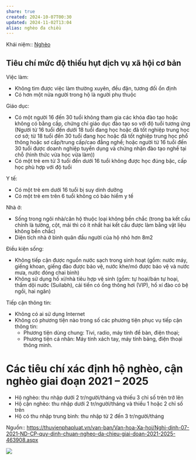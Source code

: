 ```yaml
---
share: true
created: 2024-10-07T00:30
updated: 2024-11-02T13:04
alias: nghèo đa chiều
---
```

Khái niệm:: [Nghèo](../../%CE%9E%20Kh%C3%A1i%20ni%E1%BB%87m/Ngh%C3%A8o.md)
## Tiêu chí mức độ thiếu hụt dịch vụ xã hội cơ bản
Việc làm:
- Không tìm được việc làm thường xuyên, đều đặn, tương đối ổn định
- Có hơn một nửa người trong hộ là người phụ thuộc

Giáo dục:
- Có một người 16 đến 30 tuổi không tham gia các khóa đào tạo hoặc không có bằng cấp, chứng chỉ giáo dục đào tạo so với độ tuổi tương ứng (Người từ 16 tuổi đến dưới 18 tuổi đang học hoặc đã tốt nghiệp trung học cơ sở; từ 18 tuổi đến 30 tuổi đang học hoặc đã tốt nghiệp trung học phổ thông hoặc sơ cấp/trung cấp/cao đẳng nghề; hoặc người từ 16 tuổi đến 30 tuổi được doanh nghiệp tuyển dụng và chứng nhận đào tạo nghề tại chỗ (hình thức vừa học vừa làm))
- Có một trẻ em từ 3 tuổi đến dưới 16 tuổi không được học đúng bậc, cấp học phù hợp với độ tuổi 

Y tế:
- Có một trẻ em dưới 16 tuổi bị suy dinh dưỡng
- Có một trẻ em trên 6 tuổi không có bảo hiểm y tế

Nhà ở:
- Sống trong ngôi nhà/căn hộ thuộc loại không bền chắc (trong ba kết cấu chính là tường, cột, mái thì có ít nhất hai kết cấu được làm bằng vật liệu không bền chắc)
- Diện tích nhà ở bình quân đầu người của hộ nhỏ hơn 8m2

Điều kiện sống:
- Không tiếp cận được nguồn nước sạch trong sinh hoạt (gồm: nước máy, giếng khoan, giếng đào được bảo vệ, nước khe/mó được bảo vệ và nước mưa, nước đóng chai bình)
- Không sử dụng hố xí/nhà tiêu hợp vệ sinh (gồm: tự hoại/bán tự hoại, thấm dội nước (Suilabh), cải tiến có ống thông hơi (VIP), hố xí đào có bệ ngồi, hai ngăn) 

Tiếp cận thông tin:
- Không có ai sử dụng Internet
- Không có phương tiện nào trong số các phương tiện phục vụ tiếp cận thông tin:
  - Phương tiện dùng chung: Tivi, radio, máy tính để bàn, điện thoại;
  - Phương tiện cá nhân: Máy tính xách tay, máy tính bảng, điện thoại thông minh. 

# Các tiêu chí xác định hộ nghèo, cận nghèo giai đoạn 2021 – 2025
- Hộ nghèo: thu nhập dưới 2 tr/người/tháng và thiếu 3 chỉ số trên trở lên 
- Hộ cận nghèo: thu nhập dưới 2 tr/người/tháng và thiếu 1 hoặc 2 chỉ số trên 
- Hộ có thu nhập trung bình: thu nhập từ 2 đến 3 tr/người/tháng

Nguồn:: https://thuvienphapluat.vn/van-ban/Van-hoa-Xa-hoi/Nghi-dinh-07-2021-ND-CP-quy-dinh-chuan-ngheo-da-chieu-giai-doan-2021-2025-463908.aspx 

![](https://www.gso.gov.vn/wp-content/uploads/2024/04/image004-1.png) 